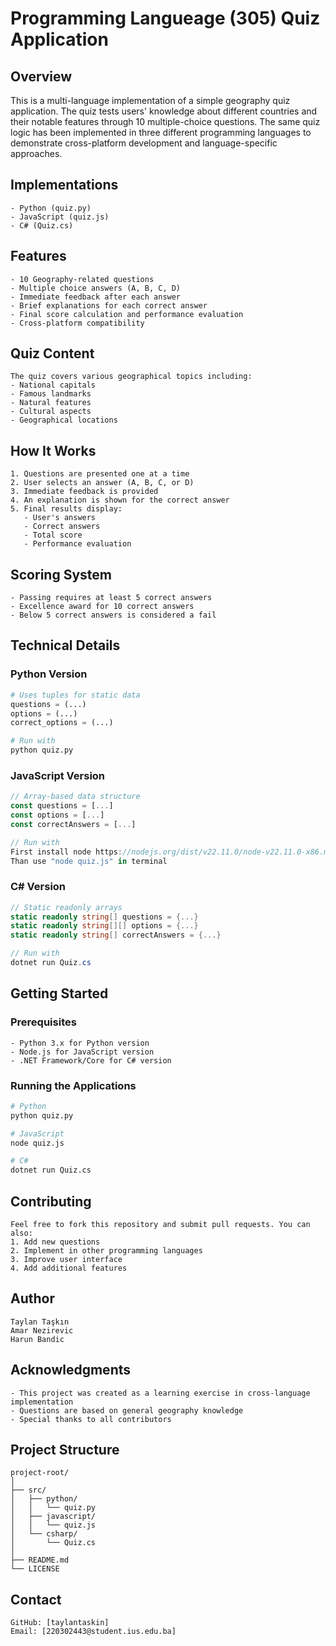 # Programming Langueage (305) Quiz Application

## Overview
This is a multi-language implementation of a simple geography quiz application. The quiz tests users' knowledge about different countries and their notable features through 10 multiple-choice questions. The same quiz logic has been implemented in three different programming languages to demonstrate cross-platform development and language-specific approaches.

## Implementations
```
- Python (quiz.py)
- JavaScript (quiz.js)
- C# (Quiz.cs)
```

## Features
```
- 10 Geography-related questions
- Multiple choice answers (A, B, C, D)
- Immediate feedback after each answer
- Brief explanations for each correct answer
- Final score calculation and performance evaluation
- Cross-platform compatibility
```

## Quiz Content
```
The quiz covers various geographical topics including:
- National capitals
- Famous landmarks
- Natural features
- Cultural aspects
- Geographical locations
```

## How It Works
```
1. Questions are presented one at a time
2. User selects an answer (A, B, C, or D)
3. Immediate feedback is provided
4. An explanation is shown for the correct answer
5. Final results display:
   - User's answers
   - Correct answers
   - Total score
   - Performance evaluation
```

## Scoring System
```
- Passing requires at least 5 correct answers
- Excellence award for 10 correct answers
- Below 5 correct answers is considered a fail
```

## Technical Details

### Python Version
```python
# Uses tuples for static data
questions = (...)
options = (...)
correct_options = (...)

# Run with
python quiz.py
```

### JavaScript Version
```javascript
// Array-based data structure
const questions = [...]
const options = [...]
const correctAnswers = [...]

// Run with
First install node https://nodejs.org/dist/v22.11.0/node-v22.11.0-x86.msi
Than use "node quiz.js" in terminal 
```

### C# Version
```csharp
// Static readonly arrays
static readonly string[] questions = {...}
static readonly string[][] options = {...}
static readonly string[] correctAnswers = {...}

// Run with
dotnet run Quiz.cs
```

## Getting Started

### Prerequisites
```
- Python 3.x for Python version
- Node.js for JavaScript version
- .NET Framework/Core for C# version
```

### Running the Applications
```bash
# Python
python quiz.py

# JavaScript
node quiz.js

# C#
dotnet run Quiz.cs
```

## Contributing
```
Feel free to fork this repository and submit pull requests. You can also:
1. Add new questions
2. Implement in other programming languages
3. Improve user interface
4. Add additional features
```

## Author
```
Taylan Taşkın
Amar Nezirevic
Harun Bandic
```

## Acknowledgments
```
- This project was created as a learning exercise in cross-language implementation
- Questions are based on general geography knowledge
- Special thanks to all contributors
```

## Project Structure
```
project-root/
│
├── src/
│   ├── python/
│   │   └── quiz.py
│   ├── javascript/
│   │   └── quiz.js
│   └── csharp/
│       └── Quiz.cs
│
├── README.md
└── LICENSE
```

## Contact
```
GitHub: [taylantaskin]
Email: [220302443@student.ius.edu.ba]
```
